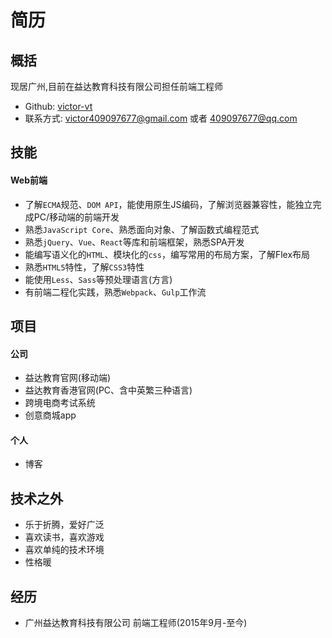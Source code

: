 # 简历
## 概括
现居广州,目前在益达教育科技有限公司担任前端工程师
* Github: [victor-vt](https://github.com/victor-vt/)
* 联系方式: [victor409097677@gmail.com](mailto:victor409097677@gmail.com) 或者 [409097677@qq.com](mailto:409097677@qq.com)

## 技能
#### Web前端
* 了解`ECMA`规范、`DOM API`，能使用原生JS编码，了解浏览器兼容性，能独立完成PC/移动端的前端开发
* 熟悉`JavaScript Core`、熟悉面向对象、了解函数式编程范式
* 熟悉`jQuery`、`Vue`、`React`等库和前端框架，熟悉SPA开发
* 能编写语义化的`HTML`、模块化的`css`，编写常用的布局方案，了解Flex布局
* 熟悉`HTML5`特性，了解`CSS3`特性
* 能使用`Less`、`Sass`等预处理语言(方言)
* 有前端二程化实践，熟悉`Webpack`、`Gulp`工作流

## 项目
#### 公司
* 益达教育官网(移动端)
* 益达教育香港官网(PC、含中英繁三种语言)
* 跨境电商考试系统
* 创意商城app

#### 个人
* 博客

## 技术之外
* 乐于折腾，爱好广泛
* 喜欢读书，喜欢游戏
* 喜欢单纯的技术环境
* 性格暖

## 经历
* 广州益达教育科技有限公司 前端工程师(2015年9月-至今)
